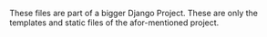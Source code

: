 These files are part of a bigger Django Project. These are only the templates and static files of the afor-mentioned project.
